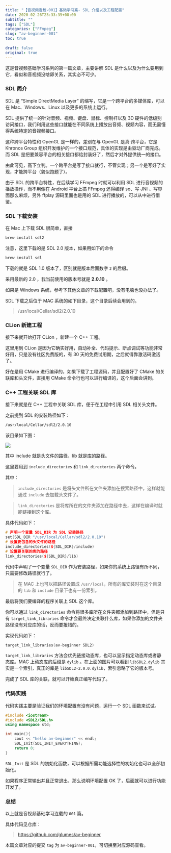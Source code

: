 ```yaml
---
title: "【音视频连载-001】基础学习篇- SDL 介绍以及工程配置"
date: 2020-02-26T23:33:35+08:00
subtitle: ""
tags: ["SDL"]
categories: ["FFmpeg"]
slug: "av-beginner-001"
toc: true
 
draft: false
original: true
---
```


这是音视频基础学习系列的第一篇文章，主要讲解 SDL 是什么以及为什么要用到它，看似和音视频没啥卵关系，其实必不可少。

<!--more-->

### SDL 简介

SDL 是 “Simple DirectMedia Layer” 的缩写，它是一个跨平台的多媒体库，可以在 Mac、Windows、Linux 以及更多的系统上运行。

SDL 提供了统一的针对音频、视频、键盘、鼠标、控制杆以及 3D 硬件的低级别访问接口，我们利用这些接口就能在不同系统上播放出音频、视频内容，而无需懂得系统特定的音视频接口。

这种跨平台特性和 OpenGL 是一样的，差别在与 OpenGL 是真·跨平台，它是 Khronos Group 组织开发维护的一个接口规范，具体的实现是由驱动厂商完成。而 SDL 是把要兼容平台的相关接口都给封装好了，然后才对外提供统一的接口。

由此可见，高下立判。一个跨平台是写了接口就行，不管实现；另一个是写好了实现，才能跨平台（貌似跑题了）。

由于 SDL 的跨平台特性，在后续学习 FFmpeg 时就可以利用 SDL 进行音视频的播放操作，而不用像在 Android 平台上搞 FFmpeg 还得编译 so、写 JNI 、写界面那么麻烦，另外 ffplay 源码里面也是用的 SDL 进行播放的，可以从中进行借鉴。




### SDL 下载安装

在 Mac 上下载 SDL 很简单，直接

```sh
brew install sdl2
```

注意，这里下载的是 SDL 2.0 版本，如果用如下的命令

```sh
brew install sdl
```

下载的就是 SDL 1.0 版本了，区别就是版本后面数字 `2` 的后缀。

采用最新的 2.0 ，我当前使用的版本号就是 **2.0.10** 。

如果是 Windows 系统，参考下其他文章的下载配置吧，没有电脑也没办法了。

SDL 下载之后位于 MAC 系统的如下目录，这个目录后续会用到的。

> /usr/local/Cellar/sdl2/2.0.10

### CLion 新建工程

接下来就开始打开 CLion ，新建一个 C++ 工程。

这里用到 CLion 是因为它确实好用，自动补全、代码提示、断点调试等功能非常好用，只是没有社区免费版的，有 30 天的免费试用期，之后就得靠激活码激活了。

好在是用 CMake 进行编译的，如果下载了工程源码，并且配置好了 CMake 的关联库和头文件，直接用 CMake 命令行也可以进行编译的，这个后面会讲到。

### C++ 工程关联 SDL 库

接下来就是在 C++ 工程中关联 SDL 库，便于在工程中引用 SDL 相关头文件。

之前提到 SDL 的安装路径如下：

```sh
/usr/local/Cellar/sdl2/2.0.10
```

该目录如下图：

![](https://images.xiaozhuanlan.com/photo/2020/650c10feacc111f9a09d873711bdf0cb.png)

其中 include 就是头文件的路径，lib 就是库的路径。

这里要用到 `include_directories` 和 `link_directories` 两个命令。

其中：

> `include_directories` 是将头文件所在文件夹添加在搜索路径中，这样就能通过 `include` 去加载头文件了。


> `link_directories` 是将库所在的文件夹添加在路径中去，这样在编译时就能链接到这个库。

具体代码如下：

```cpp
# 声明一个变量 SDL_DIR 为 SDL 安装路径
set(SDL_DIR "/usr/local/Cellar/sdl2/2.0.10")
# 设置要包含的头文件的路径
include_directories(${SDL_DIR}/include)
# 设置要关联的库的路径
link_directories(${SDL_DIR}/lib)
```

代码中声明了一个变量 `SDL_DIR` 作为安装路径，如果你的系统上路径有所不同，只需要修改路径就行了。

> 在 MAC 上也可以把路径设置成 `/usr/local`，所有的库安装时在这个目录的 `lib` 和 `include` 目录下也有一份索引。


最后将我们要编译的程序关联上 SDL 这个库。

你可以通过 `link_directories` 命令将很多库所在文件夹都添加到路径中，但是只有 `target_link_libraries` 命令才会最终决定关联什么库，如果你添加的文件夹路径没有对应库的话，反而要报错的。


实现代码如下：

```cpp
target_link_libraries(av-beginner SDL2)
```

`target_link_libraries` 方法会优先链接动态库，也可以显示指定动态库或者静态库。MAC 上动态库的后缀是 `dylib` 。在上面的图片可以看到 `libSDL2.dylib` 其实是一个索引，真正的库是 `libSDL2-2.0.0.dylib`，索引忽略了它的版本号。

完成了 SDL 库的关联，就可以开始真正编写代码了。


### 代码实践

代码实践主要是验证我们的环境配置有没有问题，运行一个 SDL 函数来试试。

```cpp
#include <iostream>
#include <SDL2/SDL.h>
using namespace std;

int main(){
    cout << "hello av-beginner" << endl;
    SDL_Init(SDL_INIT_EVERYTHING);
    return 0;
}
```

`SDL_Init` 是 SDL 的初始化函数，可以根据所需功能选择性的初始化也可以全部初始化。

如果程序正常输出并且正常退出，那么说明环境配置 OK 了，后面就可以进行功能开发了。

### 总结

以上就是音视频基础学习连载的 `001` 篇。

具体代码见仓库：

> https://github.com/glumes/av-beginner

本篇文章对应的提交 `tag` 为 `av-beginner-001`，可切换至对应源码查看。

